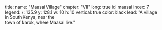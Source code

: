 title: 
    name: "Maasai Village"
    chapter: "VII"
    long: true
id: maasai
index: 7
legend:
    x: 135.9
    y: 128.1
    w: 10 
    h: 10
vertical: true
color: black
lead: "A village in South Kenya, near the<br>town of Narok, where Maasai live."